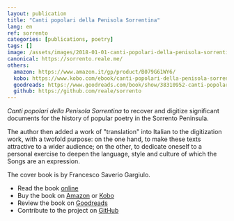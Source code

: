```yaml
---
layout: publication
title: "Canti popolari della Penisola Sorrentina"
lang: en
ref: sorrento
categories: [publications, poetry]
tags: []
image: /assets/images/2018-01-01-canti-popolari-della-penisola-sorrentina.jpg
canonical: https://sorrento.reale.me/
others:
  amazon: https://www.amazon.it/gp/product/B079G61WY6/
  kobo: https://www.kobo.com/ebook/canti-popolari-della-penisola-sorrentina
  goodreads: https://www.goodreads.com/book/show/38310952-canti-popolari-della-penisola-sorrentina
  github: https://github.com/reale/sorrento
---
```


_Canti popolari della Penisola Sorrentina_ to recover and digitize significant documents for the history of popular poetry in the Sorrento Peninsula.

The author then added a work of "translation" into Italian to the digitization work, with a twofold purpose: on the one hand, to make these texts attractive to a wider audience; on the other, to dedicate oneself to a personal exercise to deepen the language, style and culture of which the Songs are an expression.

The cover book is by Francesco Saverio Gargiulo.

* Read the book [online](https://sorrento.reale.me/)
* Buy the book on [Amazon](https://www.amazon.it/gp/product/B079G61WY6/) or [Kobo](https://www.kobo.com/ebook/canti-popolari-della-penisola-sorrentina)
* Review the book on [Goodreads](https://www.goodreads.com/book/show/38310952-canti-popolari-della-penisola-sorrentina)
* Contribute to the project on [GitHub](https://github.com/reale/sorrento)
